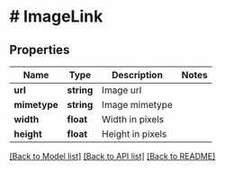 # # ImageLink

## Properties

Name | Type | Description | Notes
------------ | ------------- | ------------- | -------------
**url** | **string** | Image url |
**mimetype** | **string** | Image mimetype |
**width** | **float** | Width in pixels |
**height** | **float** | Height in pixels |

[[Back to Model list]](../../README.md#models) [[Back to API list]](../../README.md#endpoints) [[Back to README]](../../README.md)
